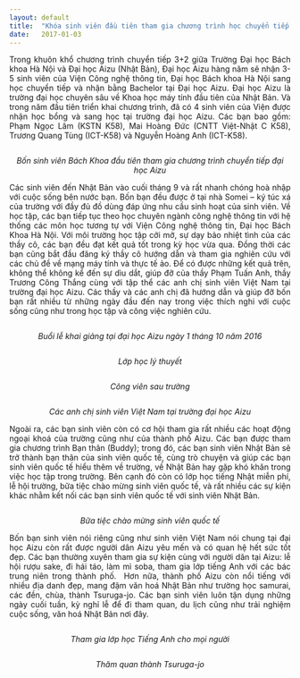 ```yaml
---
layout: default
title:  "Khóa sinh viên đầu tiên tham gia chương trình học chuyển tiếp 3+2 với Đại học Aizu"
date:   2017-01-03
---
```


<p style="text-align: justify;">
	Trong khuôn khổ chương trình chuyển tiếp 3+2 giữa Trường Đại học Bách khoa Hà Nội và Đại học Aizu (Nhật Bản), Đại học Aizu hàng năm sẽ nhận 3-5 sinh viên của Viện Công nghệ thông tin, Đại học Bách khoa Hà Nội sang học chuyển tiếp và nhận bằng Bachelor tại Đại học Aizu. Đại học Aizu là trường đại học chuyên sâu về Khoa học máy tính đầu tiên của Nhật Bản. Và trong năm đầu tiên triển khai chương trình, đã có 4 sinh viên của Viện được nhận học bổng và sang học tại trường đại học Aizu. Các bạn bao gồm: Phạm Ngọc Lâm (KSTN K58), Mai Hoàng Đức (CNTT Việt-Nhật C K58), Trương Quang Tùng (ICT-K58) và Nguyễn Hoàng Anh (ICT-K58).</p>
<p style="text-align: center;">
	<img alt="" src="http://soict.hust.edu.vn/images/stories/sukien/20162017/aizu2016/Aizu_2.jpg"  /></p>
<p style="text-align: center;">
	<em>Bốn sinh viên Bách Khoa đầu tiên tham gia chương trình chuyển tiếp đại học Aizu</em></p>
<p style="text-align: justify;">
	Các sinh viên đến Nhật Bản vào cuối tháng 9 và rất nhanh chóng hoà nhập với cuộc sống bên nước bạn. Bốn bạn đều được ở tại nhà Somei – ký túc xá của trường với đầy đủ đồ dùng đáp ứng nhu cầu sinh hoạt của sinh viên. Về học tập, các bạn tiếp tục theo học chuyên ngành công nghệ thông tin với hệ thống các môn học tương tự với Viện Công nghệ thông tin, Đại học Bách Khoa Hà Nội. Với môi trường học tập cởi mở, sự dạy bảo nhiệt tình của các thầy cô, các bạn đều đạt kết quả tốt trong kỳ học vừa qua. Đồng thời các bạn cũng bắt đầu đăng ký thầy cô hướng dẫn và tham gia nghiên cứu với các chủ đề về mạng máy tính và thực tế ảo. Để có được những kết quả trên, không thể không kể đến sự dìu dắt, giúp đỡ của thầy Phạm Tuấn Anh, thầy Trương Công Thắng cùng với tập thể các anh chị sinh viên Việt Nam tại trường đại học Aizu. Các thầy và các anh chị đã hướng dẫn và giúp đỡ bốn bạn rất nhiều từ những ngày đầu đến nay trong việc thích nghi với cuộc sống cũng như trong học tập và công việc nghiên cứu.</p>
<p style="text-align: center;">
	<img alt="" src="http://soict.hust.edu.vn/images/stories/sukien/20162017/aizu2016/Aizu_1.jpg"  /></p>
<p style="text-align: center;">
	<em>Buổi lễ khai giảng tại đại học Aizu ngày 1 tháng 10 năm 2016</em></p>
<p style="text-align: center;">
	<img alt="" src="http://soict.hust.edu.vn/images/stories/sukien/20162017/aizu2016/Aizu_3.jpg"  /></p>
<p style="text-align: center;">
	<em>Lớp học lý thuyết</em></p>
<p style="text-align: center;">
	<em><img alt="" src="http://soict.hust.edu.vn/images/stories/sukien/20162017/aizu2016/Aizu_4.jpg" /></em></p>
<p style="text-align: center;">
	<em>Công viên sau trường</em></p>
<p style="text-align: center;">
	<img alt="" src="http://soict.hust.edu.vn/images/stories/sukien/20162017/aizu2016/Aizu_5.jpg"  /></p>
<p style="text-align: center;">
	<em>Các anh chị sinh viên Việt Nam tại trường đại học Aizu</em></p>
<p style="text-align: justify;">
	Ngoài ra, các bạn sinh viên còn có cơ hội tham gia rất nhiều các hoạt động ngoại khoá của trường cũng như của thành phố Aizu. Các bạn được tham gia chương trình Bạn thân (Buddy); trong đó, các bạn sinh viên Nhật Bản sẽ trở thành bạn thân của sinh viên quốc tế, cùng trò chuyện và giúp các bạn sinh viên quốc tế hiểu thêm về trường, về Nhật Bản hay gặp khó khăn trong việc học tập trong trường. Bên cạnh đó còn có lớp học tiếng Nhật miễn phí, lễ hội trường, bữa tiệc chào mừng sinh viên quốc tế, và rất nhiều các sự kiện khác nhằm kết nối các bạn sinh viên quốc tế với sinh viên Nhật Bản.</p>
<p style="text-align: center;">
	<em><img alt="" src="http://soict.hust.edu.vn/images/stories/sukien/20162017/aizu2016/Aizu_9.jpg" /></em></p>
<p style="text-align: center;">
	<em>Bữa tiệc chào mừng sinh viên quốc tế</em></p>
<p style="text-align: justify;">
	Bốn bạn sinh viên nói riêng cũng như sinh viên Việt Nam nói chung tại đại học Aizu còn rất được người dân Aizu yêu mến và có quan hệ hết sức tốt đẹp. Các bạn thường xuyên tham gia sự kiện cùng với người dân tại Aizu: lễ hội rượu sake, đi hái táo, làm mì soba, tham gia lớp tiếng Anh với các bác trung niên trong thành phố.&nbsp; Hơn nữa, thành phố Aizu còn nổi tiếng với nhiều địa danh đẹp, mang đậm văn hoá Nhật Bản như trường học samurai, các đền, chùa, thành Tsuruga-jo. Các bạn sinh viên luôn tận dụng những ngày cuối tuần, kỳ nghỉ lễ để đi tham quan, du lịch cũng như trải nghiệm cuộc sống, văn hoá Nhật Bản nơi đây.</p>
<p style="text-align: center;">
	<img alt="" src="http://soict.hust.edu.vn/images/stories/sukien/20162017/aizu2016/Aizu_7.jpg"  /></p>
<p style="text-align: center;">
	<em>Tham gia lớp học Tiếng Anh cho mọi người</em></p>
<p style="text-align: center;">
	<img alt="" src="http://soict.hust.edu.vn/images/stories/sukien/20162017/aizu2016/Aizu_8.jpg" /></p>
<p style="text-align: center;">
	<em>Thăm quan thành Tsuruga-jo</em></p>
